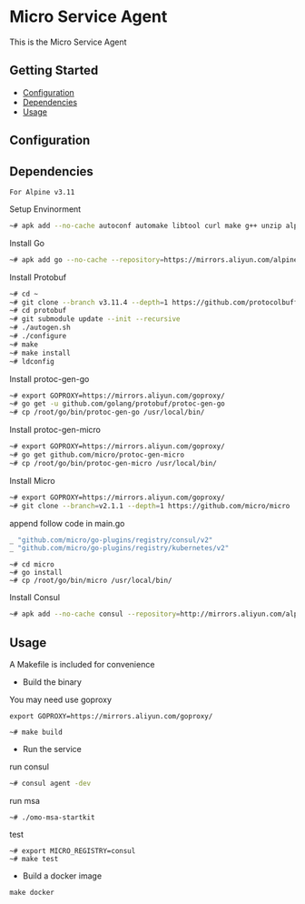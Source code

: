 # Micro Service Agent

This is the Micro Service Agent

## Getting Started

- [Configuration](#configuration)
- [Dependencies](#dependencies)
- [Usage](#usage)

## Configuration

## Dependencies

`For Alpine v3.11`

Setup Envinorment

```bash
~# apk add --no-cache autoconf automake libtool curl make g++ unzip alpine-sdk
```

Install Go
```bash
~# apk add go --no-cache --repository=https://mirrors.aliyun.com/alpine/v3.11/community/
```

Install Protobuf
```bash
~# cd ~
~# git clone --branch v3.11.4 --depth=1 https://github.com/protocolbuffers/protobuf
~# cd protobuf
~# git submodule update --init --recursive
~# ./autogen.sh
~# ./configure
~# make
~# make install
~# ldconfig
```

Install protoc-gen-go
```bash
~# export GOPROXY=https://mirrors.aliyun.com/goproxy/
~# go get -u github.com/golang/protobuf/protoc-gen-go
~# cp /root/go/bin/protoc-gen-go /usr/local/bin/
```

Install protoc-gen-micro
```bash
~# export GOPROXY=https://mirrors.aliyun.com/goproxy/
~# go get github.com/micro/protoc-gen-micro
~# cp /root/go/bin/protoc-gen-micro /usr/local/bin/
```

Install Micro
```bash
~# export GOPROXY=https://mirrors.aliyun.com/goproxy/
~# git clone --branch=v2.1.1 --depth=1 https://github.com/micro/micro
```

append follow code in main.go
```go
_ "github.com/micro/go-plugins/registry/consul/v2"
_ "github.com/micro/go-plugins/registry/kubernetes/v2"
```

```
~# cd micro
~# go install
~# cp /root/go/bin/micro /usr/local/bin/
```

Install Consul
```bash
~# apk add --no-cache consul --repository=http://mirrors.aliyun.com/alpine/edge/testing/
```

## Usage

A Makefile is included for convenience

- Build the binary

You may need use goproxy 
```
export GOPROXY=https://mirrors.aliyun.com/goproxy/
```

```
~# make build
```

- Run the service

run consul
```bash
~# consul agent -dev
```

run msa
```
~# ./omo-msa-startkit
```

test
```
~# export MICRO_REGISTRY=consul
~# make test
```


- Build a docker image

```
make docker
```

